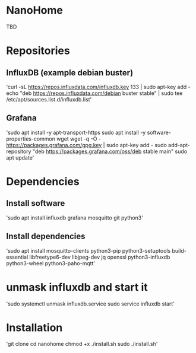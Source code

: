 # NanoHome

TBD


# Repositories

## InfluxDB (example debian buster)

'curl -sL https://repos.influxdata.com/influxdb.key 133 | sudo apt-key add -
echo "deb https://repos.influxdata.com/debian buster stable" | sudo tee /etc/apt/sources.list.d/influxdb.list'

## Grafana
'sudo apt install -y apt-transport-https
sudo apt install -y software-properties-common wget
wget -q -O - https://packages.grafana.com/gpg.key | sudo apt-key add -
sudo add-apt-repository "deb https://packages.grafana.com/oss/deb stable main"
sudo apt update'

# Dependencies

## Install software
'sudo apt install influxdb grafana mosquitto git python3'

## Install dependencies
'sudo apt install mosquitto-clients python3-pip python3-setuptools build-essential libfreetype6-dev libjpeg-dev jq openssl python3-influxdb python3-wheel python3-paho-mqtt'


# unmask influxdb and start it
'sudo systemctl unmask influxdb.service
sudo service influxdb start'

# Installation

'git clone
cd nanohome
chmod +x ./install.sh
sudo ./install.sh'
